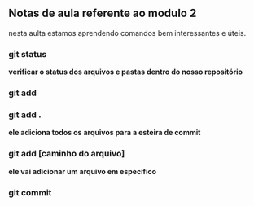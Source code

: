 ## Notas de aula referente ao modulo 2

nesta aulta estamos aprendendo comandos bem interessantes e úteis.


### git status
**verificar o status dos arquivos e pastas dentro do nosso repositório**


### git add

### git add .

**ele adiciona todos os arquivos para a esteira de commit**


### git add [caminho do arquivo]

**ele vai adicionar um arquivo em especifico**


### git commit